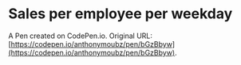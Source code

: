 # Sales per employee per weekday

A Pen created on CodePen.io. Original URL: [https://codepen.io/anthonymoubz/pen/bGzBbyw](https://codepen.io/anthonymoubz/pen/bGzBbyw).

